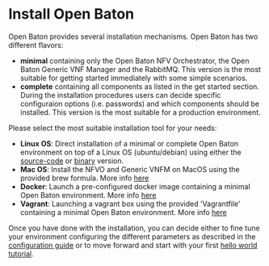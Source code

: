 # Install Open Baton 

Open Baton provides several installation mechanisms. Open Baton has two different flavors: 

* **minimal** containing only the Open Baton NFV Orchestrator, the Open Baton Generic VNF Manager and the RabbitMQ. This version is the most suitable for getting started immediately with some simple scenarios. 
* **complete** containing all components as listed in the get started section. During the installation procedures users can decide specific configuraion options (i.e. passwords) and which components should be installed. This version is the most suitable for a production environment. 

Please select the most suitable installation tool for your needs: 

* **Linux OS**: Direct installation of a minimal or complete Open Baton environment on top of a Linux OS (ubuntu/debian) using either the [source-code][nfvo-installation-src] or [binary][nfvo-installation-deb] version. 
* **Mac OS**: Install the NFVO and Generic VNFM on MacOS using the provided brew formula. More info [here][macos]
* **Docker**: Launch a pre-configured docker image containing a minimal Open Baton environment. More info [here][docker]
* **Vagrant**: Launching a vagrant box using the provided 'Vagrantfile' containing a minimal Open Baton environment. More info [here][vagrant]

Once you have done with the installation, you can decide either to fine tune your environment configuring the different parameters as described in the [configuration guide][nfvo-configuration] or to move forward and start with your first [hello world tutorial][dummy-NSR].


[spring]:https://spring.io
[localhost:8080]:http://localhost:8080/
[dummy-NSR]:dummy-NSR.md
[docker]: nfvo-installation-docker.md
[macos]: nfvo-installation-mac.md
[nfvo-configuration]: nfvo-configuration.md
[nfvo-installation-deb]: nfvo-installation-deb.md
[nfvo-installation-src]: nfvo-installation-src.md
[use-openbaton]:use.md
[reference-to-rabbit-site]:https://www.rabbitmq.com/
[vagrant]: nfvo-installation-vagrant.md

<!---
Script for open external links in a new tab
-->
<script type="text/javascript" charset="utf-8">
      // Creating custom :external selector
      $.expr[':'].external = function(obj){
          return !obj.href.match(/^mailto\:/)
                  && (obj.hostname != location.hostname);
      };
      $(function(){
        $('a:external').addClass('external');
        $(".external").attr('target','_blank');
      })
</script>
